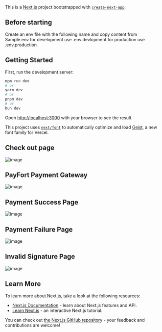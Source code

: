 This is a [Next.js](https://nextjs.org) project bootstrapped with [`create-next-app`](https://nextjs.org/docs/app/api-reference/cli/create-next-app).


## Before starting
Create an env file with the following name and copy content from Sample.env
for development use .env.devlopment
for production use .env.production


## Getting Started

First, run the development server:

```bash
npm run dev
# or
yarn dev
# or
pnpm dev
# or
bun dev
```

Open [http://localhost:3000](http://localhost:3000) with your browser to see the result.

This project uses [`next/font`](https://nextjs.org/docs/app/building-your-application/optimizing/fonts) to automatically optimize and load [Geist](https://vercel.com/font), a new font family for Vercel.

## Check out page
![image](https://github.com/user-attachments/assets/179914d0-b448-4541-b729-45dab2fa0882)



## PayFort Payment Gateway
![image](https://github.com/user-attachments/assets/a6a1f0a8-6623-4727-aa28-a4cfeee80ed6)

## Payment Success Page
![image](https://github.com/user-attachments/assets/e1e2bdc7-af51-4175-b4ac-1edd45b570bb)

## Payment Failure Page
![image](https://github.com/user-attachments/assets/a5f288c9-1f1a-4fac-9077-d594a1a2d3b2)

## Invalid Signature Page
![image](https://github.com/user-attachments/assets/b9381e11-b03a-4ad4-861d-584878af03ed)


## Learn More

To learn more about Next.js, take a look at the following resources:

- [Next.js Documentation](https://nextjs.org/docs) - learn about Next.js features and API.
- [Learn Next.js](https://nextjs.org/learn) - an interactive Next.js tutorial.

You can check out [the Next.js GitHub repository](https://github.com/vercel/next.js) - your feedback and contributions are welcome!

